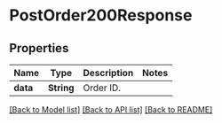 # PostOrder200Response

## Properties

Name | Type | Description | Notes
------------ | ------------- | ------------- | -------------
**data** | **String** | Order ID. | 

[[Back to Model list]](../README.md#documentation-for-models) [[Back to API list]](../README.md#documentation-for-api-endpoints) [[Back to README]](../README.md)


